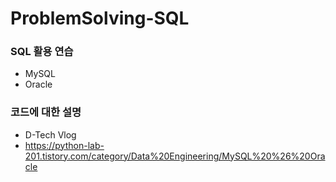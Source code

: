 # ProblemSolving-SQL
###  SQL 활용 연습

* MySQL
* Oracle



### 코드에 대한 설명

* D-Tech Vlog
* https://python-lab-201.tistory.com/category/Data%20Engineering/MySQL%20%26%20Oracle

